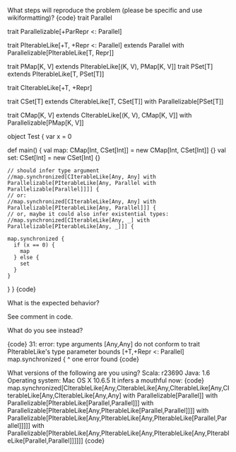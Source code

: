 What steps will reproduce the problem (please be specific and use wikiformatting)?
{code}
trait Parallel

trait Parallelizable[+ParRepr <: Parallel]

trait PIterableLike[+T, +Repr <: Parallel] extends Parallel with Parallelizable[PIterableLike[T, Repr]]

trait PMap[K, V] extends PIterableLike[(K, V), PMap[K, V]]
trait PSet[T] extends PIterableLike[T, PSet[T]]

trait CIterableLike[+T, +Repr]

trait CSet[T] extends CIterableLike[T, CSet[T]] with Parallelizable[PSet[T]]

trait CMap[K, V] extends CIterableLike[(K, V), CMap[K, V]] with Parallelizable[PMap[K, V]]

object Test {
  var x = 0

  def main() {
    val map: CMap[Int, CSet[Int]] = new CMap[Int, CSet[Int]] {}
    val set: CSet[Int] = new CSet[Int] {}

    // should infer type argument
    //map.synchronized[CIterableLike[Any, Any] with Parallelizable[PIterableLike[Any, Parallel with Parallelizable[Parallel]]]] {
    // or:
    //map.synchronized[CIterableLike[Any, Any] with Parallelizable[PIterableLike[Any, Parallel]]] {
    // or, maybe it could also infer existential types:
    //map.synchronized[CIterableLike[Any, _] with Parallelizable[PIterableLike[Any, _]]] {

    map.synchronized {
      if (x == 0) {
        map
      } else {
        set
      }
    }

  }
}
{code} 



What is the expected behavior?

See comment in code.

What do you see instead?

{code}
31: error: type arguments [Any,Any] do not conform to trait PIterableLike's type parameter bounds [+T,+Repr <: Parallel]
    map.synchronized {
        ^
one error found
{code}

What versions of the following are you using?
Scala: r23690
Java: 1.6
Operating system: Mac OS X 10.6.5
It infers a mouthful now:
{code}
map.synchronized[CIterableLike[Any,CIterableLike[Any,CIterableLike[Any,CIterableLike[Any,CIterableLike[Any,Any] with Parallelizable[Parallel]] with Parallelizable[PIterableLike[Parallel,Parallel]]] with Parallelizable[PIterableLike[Any,PIterableLike[Parallel,Parallel]]]] with Parallelizable[PIterableLike[Any,PIterableLike[Any,PIterableLike[Parallel,Parallel]]]]] with Parallelizable[PIterableLike[Any,PIterableLike[Any,PIterableLike[Any,PIterableLike[Parallel,Parallel]]]]]]
{code}
